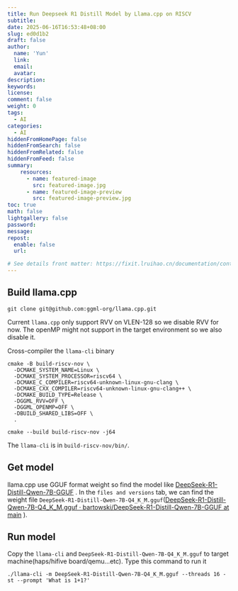 ```yaml
---
title: Run Deepseek R1 Distill Model by Llama.cpp on RISCV
subtitle:
date: 2025-06-16T16:53:48+08:00
slug: ed0d1b2
draft: false
author:
  name: 'Yun'
  link:
  email:
  avatar:
description:
keywords:
license:
comment: false
weight: 0
tags:
  - AI
categories:
  - AI
hiddenFromHomePage: false
hiddenFromSearch: false
hiddenFromRelated: false
hiddenFromFeed: false
summary:
    resources:
      - name: featured-image
        src: featured-image.jpg
      - name: featured-image-preview
        src: featured-image-preview.jpg
toc: true
math: false
lightgallery: false
password:
message:
repost:
  enable: false 
  url:

# See details front matter: https://fixit.lruihao.cn/documentation/content-management/introduction/#front-matter
---
```


<!--more-->
## Build llama.cpp

```shell
git clone git@github.com:ggml-org/llama.cpp.git
```

Current `llama.cpp` only support RVV on VLEN-128 so we disable RVV for now. The openMP might not support in the target environment so we also disable it.

Cross-compiler the `llama-cli` binary

```shell
cmake -B build-riscv-nov \ 
  -DCMAKE_SYSTEM_NAME=Linux \
  -DCMAKE_SYSTEM_PROCESSOR=riscv64 \
  -DCMAKE_C_COMPILER=riscv64-unknown-linux-gnu-clang \
  -DCMAKE_CXX_COMPILER=riscv64-unknown-linux-gnu-clang++ \
  -DCMAKE_BUILD_TYPE=Release \
  -DGGML_RVV=OFF \
  -DGGML_OPENMP=OFF \
  -DBUILD_SHARED_LIBS=OFF \
  .
  
cmake --build build-riscv-nov -j64
```


The `llama-cli` is in `build-riscv-nov/bin/`.

## Get model

llama.cpp use GGUF format weight so find the model like [DeepSeek-R1-Distill-Qwen-7B-GGUF](https://huggingface.co/bartowski/DeepSeek-R1-Distill-Qwen-7B-GGUF/tree/main) . In the `files and versions` tab, we can find the weight file `DeepSeek-R1-Distill-Qwen-7B-Q4_K_M.gguf`([DeepSeek-R1-Distill-Qwen-7B-Q4_K_M.gguf · bartowski/DeepSeek-R1-Distill-Qwen-7B-GGUF at main](https://huggingface.co/bartowski/DeepSeek-R1-Distill-Qwen-7B-GGUF/blob/main/DeepSeek-R1-Distill-Qwen-7B-Q4_K_M.gguf) ).

## Run model

Copy the `llama-cli` and `DeepSeek-R1-Distill-Qwen-7B-Q4_K_M.gguf` to target machine(haps/hifive board/qemu…etc). Type this command to run it

```shell
./llama-cli -m DeepSeek-R1-Distill-Qwen-7B-Q4_K_M.gguf --threads 16 -st --prompt 'What is 1+1?'
```
